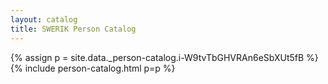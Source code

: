 ```yaml
---
layout: catalog
title: SWERIK Person Catalog
---
```

{% assign p = site.data._person-catalog.i-W9tvTbGHVRAn6eSbXUt5fB %}
{% include person-catalog.html p=p %}

